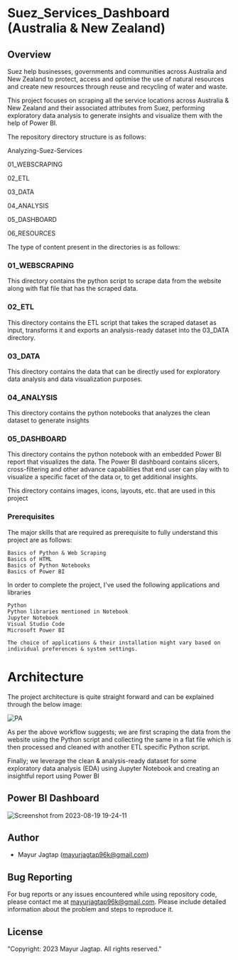 # Suez_Services_Dashboard (Australia & New Zealand)

## Overview

Suez help businesses, governments and communities across Australia and New Zealand to protect, access and optimise the use of natural resources and create new resources through reuse and recycling of water and waste.

This project focuses on scraping all the service locations across Australia & New Zealand and their associated attributes from Suez, performing exploratory data analysis to generate insights and visualize them with the help of Power BI.

The repository directory structure is as follows:

Analyzing-Suez-Services

 01_WEBSCRAPING
 
 02_ETL
 
 03_DATA
 
 04_ANALYSIS
 
 05_DASHBOARD
 
 06_RESOURCES

The type of content present in the directories is as follows:

### 01_WEBSCRAPING

This directory contains the python script to scrape data from the website along with flat file that has the scraped data.

### 02_ETL

This directory contains the ETL script that takes the scraped dataset as input, transforms it and exports an analysis-ready dataset into the 03_DATA directory.

### 03_DATA

This directory contains the data that can be directly used for exploratory data analysis and data visualization purposes.

### 04_ANALYSIS

This directory contains the python notebooks that analyzes the clean dataset to generate insights

### 05_DASHBOARD

This directory contains the python notebook with an embedded Power BI report that visualizes the data. The Power BI dashboard contains slicers, cross-filtering and other advance capabilities that end user can play with to visualize a specific facet of the data or, to get additional insights.


This directory contains images, icons, layouts, etc. that are used in this project

### Prerequisites

The major skills that are required as prerequisite to fully understand this project are as follows:

    Basics of Python & Web Scraping
    Basics of HTML
    Basics of Python Notebooks
    Basics of Power BI

In order to complete the project, I've used the following applications and libraries

    Python
    Python libraries mentioned in Notebook
    Jupyter Notebook
    Visual Studio Code
    Microsoft Power BI

    The choice of applications & their installation might vary based on individual preferences & system settings.


# Architecture

The project architecture is quite straight forward and can be explained through the below image:

![PA](https://github.com/Mayur96k/Suez_Services_Power_BI_Dashboard/assets/114133429/537877a5-ca76-4a9d-a69a-ace4ea0ca3c0)






As per the above workflow suggests; we are first scraping the data from the website using the Python script and collecting the same in a flat file which is then processed and cleaned with another ETL specific Python script.

Finally; we leverage the clean & analysis-ready dataset for some exploratory data analysis (EDA) using Jupyter Notebook and creating an insightful report using Power BI


## Power BI Dashboard




![Screenshot from 2023-08-19 19-24-11](https://github.com/Mayur96k/Suez_Services_Power_BI_Dashboard/assets/114133429/6293f2f4-9cb0-4369-8f94-36445cc54d16)







## Author

- Mayur Jagtap (mayurjagtap96k@gmail.com)

## Bug Reporting

For bug reports or any issues encountered while using repository code, please contact me at mayurjagtap96k@gmail.com. Please include detailed information about the problem and steps to reproduce it.

## License

"Copyright: 2023 Mayur Jagtap. All rights reserved."




